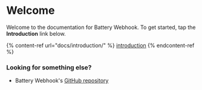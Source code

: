 # Welcome

Welcome to the documentation for Battery Webhook. To get started, tap the **Introduction** link below.

{% content-ref url="docs/introduction/" %}
[introduction](docs/introduction/)
{% endcontent-ref %}



### Looking for something else?

* Battery Webhook's [GitHub repository](https://github.com/ThatStella7922/battery-webhook)
